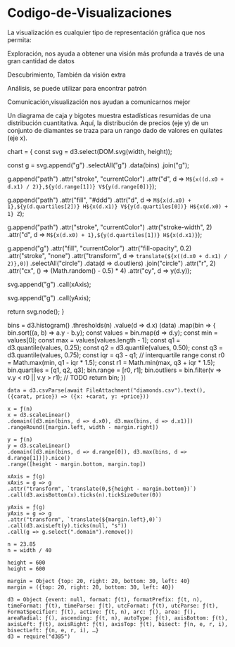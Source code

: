 # Codigo-de-Visualizaciones

La visualización es cualquier tipo de representación gráfica que nos permita:

Exploración, nos ayuda a obtener una visión más profunda a través de una gran cantidad de datos

Descubrimiento, También da visión extra

Análisis, se puede utilizar para encontrar patrón

Comunicación,visualización nos ayudan a comunicarnos mejor

Un diagrama de caja y bigotes muestra estadísticas resumidas de una distribución 
cuantitativa. Aquí, la distribución de precios (eje y) 
de un conjunto de diamantes se traza para un rango dado de valores en quilates (eje x).

chart = {
  const svg = d3.select(DOM.svg(width, height));

  const g = svg.append("g")
    .selectAll("g")
    .data(bins)
    .join("g");

  g.append("path")
      .attr("stroke", "currentColor")
      .attr("d", d => `
        M${x((d.x0 + d.x1) / 2)},${y(d.range[1])}
        V${y(d.range[0])}
      `);

  g.append("path")
      .attr("fill", "#ddd")
      .attr("d", d => `
        M${x(d.x0) + 1},${y(d.quartiles[2])}
        H${x(d.x1)}
        V${y(d.quartiles[0])}
        H${x(d.x0) + 1}
        Z
      `);

  g.append("path")
      .attr("stroke", "currentColor")
      .attr("stroke-width", 2)
      .attr("d", d => `
        M${x(d.x0) + 1},${y(d.quartiles[1])}
        H${x(d.x1)}
      `);

  g.append("g")
      .attr("fill", "currentColor")
      .attr("fill-opacity", 0.2)
      .attr("stroke", "none")
      .attr("transform", d => `translate(${x((d.x0 + d.x1) / 2)},0)`)
    .selectAll("circle")
    .data(d => d.outliers)
    .join("circle")
      .attr("r", 2)
      .attr("cx", () => (Math.random() - 0.5) * 4)
      .attr("cy", d => y(d.y));

  svg.append("g")
      .call(xAxis);

  svg.append("g")
      .call(yAxis);

  return svg.node();
}

bins = d3.histogram()
    .thresholds(n)
    .value(d => d.x)
  (data)
    .map(bin => {
      bin.sort((a, b) => a.y - b.y);
      const values = bin.map(d => d.y);
      const min = values[0];
      const max = values[values.length - 1];
      const q1 = d3.quantile(values, 0.25);
      const q2 = d3.quantile(values, 0.50);
      const q3 = d3.quantile(values, 0.75);
      const iqr = q3 - q1; // interquartile range
      const r0 = Math.max(min, q1 - iqr * 1.5);
      const r1 = Math.min(max, q3 + iqr * 1.5);
      bin.quartiles = [q1, q2, q3];
      bin.range = [r0, r1];
      bin.outliers = bin.filter(v => v.y < r0 || v.y > r1); // TODO
      return bin;
    })
    
    data = d3.csvParse(await FileAttachment("diamonds.csv").text(), ({carat, price}) => ({x: +carat, y: +price}))
    
    x = ƒ(n)
    x = d3.scaleLinear()
    .domain([d3.min(bins, d => d.x0), d3.max(bins, d => d.x1)])
    .rangeRound([margin.left, width - margin.right])
    
    y = ƒ(n)
    y = d3.scaleLinear()
    .domain([d3.min(bins, d => d.range[0]), d3.max(bins, d => d.range[1])]).nice()
    .range([height - margin.bottom, margin.top])
    
    xAxis = ƒ(g)
    xAxis = g => g
    .attr("transform", `translate(0,${height - margin.bottom})`)
    .call(d3.axisBottom(x).ticks(n).tickSizeOuter(0))
    
    yAxis = ƒ(g)
    yAxis = g => g
    .attr("transform", `translate(${margin.left},0)`)
    .call(d3.axisLeft(y).ticks(null, "s"))
    .call(g => g.select(".domain").remove())
    
    n = 23.85
    n = width / 40
    
    height = 600
    height = 600
    
    margin = Object {top: 20, right: 20, bottom: 30, left: 40}
    margin = ({top: 20, right: 20, bottom: 30, left: 40})
    
    d3 = Object {event: null, format: ƒ(t), formatPrefix: ƒ(t, n), timeFormat: ƒ(t), timeParse: ƒ(t), utcFormat: ƒ(t), utcParse: ƒ(t), FormatSpecifier: ƒ(t), active: ƒ(t, n), arc: ƒ(), area: ƒ(), areaRadial: ƒ(), ascending: ƒ(t, n), autoType: ƒ(t), axisBottom: ƒ(t), axisLeft: ƒ(t), axisRight: ƒ(t), axisTop: ƒ(t), bisect: ƒ(n, e, r, i), bisectLeft: ƒ(n, e, r, i), …}
    d3 = require("d3@5")
    
    
    
    
    
